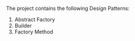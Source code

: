 The project contains the following Design Patterns:
1. Abstract Factory
2. Builder
3. Factory Method
